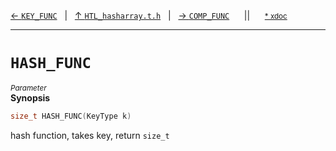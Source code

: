[&#8592; `KEY_FUNC`](HTL_hasharray.t.h--key_func.md)&nbsp;&nbsp;&nbsp;|&nbsp;&nbsp;&nbsp;[&#8593; `HTL_hasharray.t.h`](HTL_hasharray.t.h.md)&nbsp;&nbsp;&nbsp;|&nbsp;&nbsp;&nbsp;[&#8594; `COMP_FUNC`](HTL_hasharray.t.h--comp_func.md)&nbsp;&nbsp;&nbsp;&nbsp;&nbsp;&nbsp;||&nbsp;&nbsp;&nbsp;&nbsp;&nbsp;&nbsp;<small>[\* xdoc](../xdoc/HTL_hasharray.t.h.xmd#L12)</small>
***

# `HASH_FUNC`
<small>*Parameter*</small>  
**Synopsis**

```cpp
size_t HASH_FUNC(KeyType k)
```


hash function, takes key, return `size_t`


